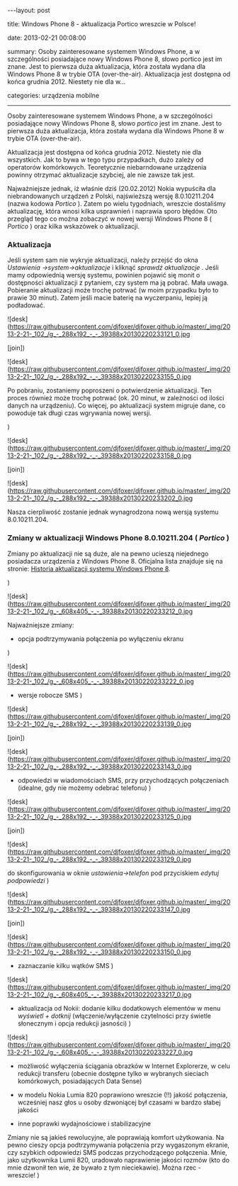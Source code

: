 ﻿---layout:     post
title:      Windows Phone 8 - aktualizacja Portico wreszcie w Polsce!
date:       2013-02-21 00:08:00
summary:    Osoby zainteresowane systemem Windows Phone, a w szczególności posiadające nowy Windows Phone 8, słowo portico jest im znane. Jest to pierwsza duża aktualizacja, która została wydana dla Windows Phone 8 w trybie OTA (over-the-air). Aktualizacja jest dostępna od końca grudnia 2012. Niestety nie dla w...
categories: urządzenia mobilne
---



Osoby zainteresowane systemem Windows Phone, a w szczególności posiadające nowy Windows Phone 8, słowo  *portico*  jest im znane. Jest to pierwsza duża aktualizacja, która została wydana dla Windows Phone 8 w trybie OTA (over-the-air). 

Aktualizacja jest dostępna od końca grudnia 2012. Niestety nie dla wszystkich. Jak to bywa w tego typu przypadkach, dużo zależy od operatorów komórkowych. Teoretycznie niebarndowane urządzenia powinny otrzymać aktualizacje szybciej, ale nie zawsze tak jest.

Najważniejsze jednak, iż właśnie dziś (20.02.2012) Nokia wypuściła dla niebrandowanych urządzeń z Polski, najświeższą wersję 8.0.10211.204 (nazwa kodowa  *Portico* ). Zatem po wielu tygodniach, wreszcie dostaliśmy aktualizację, która wnosi kilka usprawnień i naprawia sporo błędów. Oto przegląd tego co można zobaczyć w nowej wersji Windows Phone 8 ( *Portico* ) oraz kilka wskazówek o aktualizacji.



### Aktualizacja



Jeśli system sam nie wykryje aktualizacji, należy przejść do okna  *Ustawienia -&gt;system-&gt;aktualizacje*  i kliknąć  *sprawdź aktualizacje* . Jeśli mamy odpowiednią wersję systemu, powinien pojawić się monit o dostępności aktualizacji z pytaniem, czy system ma ją pobrać. Mała uwaga. Pobieranie aktualizacji może trochę potrwać (w moim przypadku było to prawie 30 minut). Zatem jeśli macie baterię na wyczerpaniu, lepiej ją podładować.




![desk](https://raw.githubusercontent.com/djfoxer/djfoxer.github.io/master/_img/2013-2-21-_102_/g_-_288x192_-_-_39388x20130220233121_0.jpg

[join])

![desk](https://raw.githubusercontent.com/djfoxer/djfoxer.github.io/master/_img/2013-2-21-_102_/g_-_288x192_-_-_39388x20130220233155_0.jpg



Po pobraniu, zostaniemy poproszeni o potwierdzenie aktualizacji. Ten proces również może trochę potrwać (ok. 20 minut, w zależności od ilości danych na urządzeniu). Co więcej, po aktualizacji system migruje dane, co powoduje tak długi czas wgrywania nowej wersji.

)

![desk](https://raw.githubusercontent.com/djfoxer/djfoxer.github.io/master/_img/2013-2-21-_102_/g_-_288x192_-_-_39388x20130220233158_0.jpg

[join])

![desk](https://raw.githubusercontent.com/djfoxer/djfoxer.github.io/master/_img/2013-2-21-_102_/g_-_288x192_-_-_39388x20130220233202_0.jpg



Nasza cierpliwość zostanie jednak wynagrodzona nową wersją systemu 8.0.10211.204.



### Zmiany w aktualizacji Windows Phone 8.0.10211.204 ( *Portico* )



Zmiany po aktualizacji nie są duże, ale na pewno ucieszą niejednego posiadacza urządzenia z Windows Phone 8. Oficjalna lista znajduje się na stronie: [Historia aktualizacji systemu Windows Phone 8](http://www.windowsphone.com/pl-pl/how-to/wp8/basics/windows-phone-8-update-history).

)

![desk](https://raw.githubusercontent.com/djfoxer/djfoxer.github.io/master/_img/2013-2-21-_102_/g_-_608x405_-_-_39388x20130220233212_0.jpg



Najważniejsze zmiany:


  * opcja podtrzymywania połączenia po wyłączeniu ekranu

)

![desk](https://raw.githubusercontent.com/djfoxer/djfoxer.github.io/master/_img/2013-2-21-_102_/g_-_608x405_-_-_39388x20130220233222_0.jpg






  * wersje robocze SMS
)

![desk](https://raw.githubusercontent.com/djfoxer/djfoxer.github.io/master/_img/2013-2-21-_102_/g_-_288x192_-_-_39388x20130220233139_0.jpg

[join])

![desk](https://raw.githubusercontent.com/djfoxer/djfoxer.github.io/master/_img/2013-2-21-_102_/g_-_288x192_-_-_39388x20130220233143_0.jpg





  * odpowiedzi w wiadomościach SMS, przy przychodzących połączeniach (idealne, gdy nie możemy odebrać telefonu)
)

![desk](https://raw.githubusercontent.com/djfoxer/djfoxer.github.io/master/_img/2013-2-21-_102_/g_-_288x192_-_-_39388x20130220233125_0.jpg

[join])

![desk](https://raw.githubusercontent.com/djfoxer/djfoxer.github.io/master/_img/2013-2-21-_102_/g_-_288x192_-_-_39388x20130220233129_0.jpg


do skonfigurowania w oknie  *ustawienia-&gt;telefon*  pod przyciskiem  *edytuj podpowiedzi* 
)

![desk](https://raw.githubusercontent.com/djfoxer/djfoxer.github.io/master/_img/2013-2-21-_102_/g_-_288x192_-_-_39388x20130220233147_0.jpg

[join])

![desk](https://raw.githubusercontent.com/djfoxer/djfoxer.github.io/master/_img/2013-2-21-_102_/g_-_288x192_-_-_39388x20130220233150_0.jpg






  * zaznaczanie kilku wątków SMS
)

![desk](https://raw.githubusercontent.com/djfoxer/djfoxer.github.io/master/_img/2013-2-21-_102_/g_-_608x405_-_-_39388x20130220233217_0.jpg






  * aktualizacja od Nokii: dodanie kilku dodatkowych elementów w menu  *wyświetl + dotknij*  (włączenie/wyłączenie czytelności przy świetle słonecznym i opcja redukcji jasności)
)

![desk](https://raw.githubusercontent.com/djfoxer/djfoxer.github.io/master/_img/2013-2-21-_102_/g_-_608x405_-_-_39388x20130220233227_0.jpg





  * możliwość wyłączenia ściągania obrazków w Internet Explorerze, w celu redukcji transferu (obecnie dostępne tylko w wybranych sieciach komórkowych, posiadających Data Sense)


  * w modelu Nokia Lumia 820 poprawiono wreszcie (!!) jakość połączenia, wcześniej nasz głos u osoby dzwoniącej był czasami w bardzo słabej jakości


  * inne poprawki wydajnościowe i stabilizacyjne




Zmiany nie są jakieś rewolucyjne, ale poprawiają komfort użytkowania. Na pewno cieszy opcja podtrzymywania połączenia przy wygaszonym ekranie, czy szybkich odpowiedzi SMS podczas przychodzącego połączenia. Mnie, jako użytkownika Lumii 820, uradowało naprawienie jakości rozmów (kto do mnie dzwonił ten wie, że bywało z tym nieciekawie). Można rzec - wreszcie! )